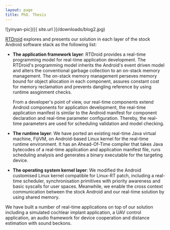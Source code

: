 ```yaml
---
layout: page
title: PhD. Thesis
---
```


![yinyan-pic]({{ site.url }}/downloads/blog2.jpg)

[RTDroid](http://rtdroid.cse.buffalo.edu) explores and presents our solution in
each layer of the stock Android software stack as the following list:

* __The application framework layer__: RTDroid provides a real-time programming
  model for real-time application development. The RTDroid's programming model
  inherits the Android's event driven model and alters the conventional garbage
  collection to an on-stack memory management. The on-stack memory management
  perseves memory bound for object allocation in each component, assures
  constant cost for memory reclamation and prevents dangling reference by using
  runtime assginment checks.

  From a developer's point of view, our real-time components extend Android
  components for application development, the real-time application manifest is
  similar to the Android manifest for component declaration and real-time
  parameter configuration. Thereby, the real-time parameters are used for
  scheduling validation and model checking.

* __The runtime layer__: We have ported an existing real-time Java virtual
  machine, FijiVM, on Android-based Linux kernel for the real-time runtime
  environment. It has an Ahead-Of-Time compiler that takes Java bytecodes of a
  real-time application and application manifest file, runs scheduling analysis
  and generates a binary executable for the targeting device.

* __The operating system kernel layer__: We modified the Android customised
  Linux kernel compatible for Linux-RT patch, including a real-time scheduler,
  synchronisation primitives with priority awareness and basic syscalls for
  user spaces. Meanwhile, we enable the cross context communication between the
  stock Android and our real-time solution by using shared memory.

We have built a number of real-time applications on top of our solution
including a simulated cochlear implant application, a UAV control application,
an audio framework for device cooperation and distance estimation with sound
beckons.
